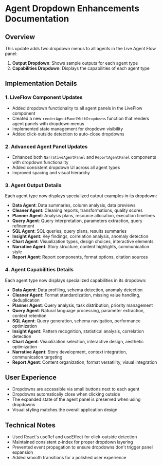 # Agent Dropdown Enhancements Documentation

## Overview
This update adds two dropdown menus to all agents in the Live Agent Flow panel:
1. **Output Dropdown**: Shows sample outputs for each agent type
2. **Capabilities Dropdown**: Displays the capabilities of each agent type

## Implementation Details

### 1. LiveFlow Component Updates
- Added dropdown functionality to all agent panels in the LiveFlow component
- Created a new `renderAgentPanelWithDropdowns` function that renders agent panels with dropdown menus
- Implemented state management for dropdown visibility
- Added click-outside detection to auto-close dropdowns

### 2. Advanced Agent Panel Updates
- Enhanced both `NarrativeAgentPanel` and `ReportAgentPanel` components with dropdown functionality
- Added consistent dropdown UI across all agent types
- Improved spacing and visual hierarchy

### 3. Agent Output Details
Each agent type now displays specialized output examples in its dropdown:
- **Data Agent**: Data summaries, column analysis, data previews
- **Cleaner Agent**: Cleaning reports, transformations, quality scores
- **Planner Agent**: Analysis plans, resource allocation, execution timelines
- **Query Agent**: Query interpretation, parameters extraction, query refinement
- **SQL Agent**: SQL queries, query plans, results summaries
- **Insight Agent**: Key findings, correlation analysis, anomaly detection
- **Chart Agent**: Visualization types, design choices, interactive elements
- **Narrative Agent**: Story structure, content highlights, communication style
- **Report Agent**: Report components, format options, citation sources

### 4. Agent Capabilities Details
Each agent type now displays specialized capabilities in its dropdown:
- **Data Agent**: Data profiling, schema detection, anomaly detection
- **Cleaner Agent**: Format standardization, missing value handling, deduplication
- **Planner Agent**: Query analysis, task distribution, priority management
- **Query Agent**: Natural language processing, parameter extraction, context retention
- **SQL Agent**: Query generation, schema navigation, performance optimization
- **Insight Agent**: Pattern recognition, statistical analysis, correlation detection
- **Chart Agent**: Visualization selection, interactive design, aesthetic optimization
- **Narrative Agent**: Story development, context integration, communication targeting
- **Report Agent**: Content organization, format versatility, visual integration

## User Experience
- Dropdowns are accessible via small buttons next to each agent
- Dropdowns automatically close when clicking outside
- The expanded state of the agent panel is preserved when using dropdowns
- Visual styling matches the overall application design

## Technical Notes
- Used React's useRef and useEffect for click-outside detection
- Maintained consistent z-index for proper dropdown layering
- Prevented event propagation to ensure dropdowns don't trigger panel expansion
- Added smooth transitions for a polished user experience
